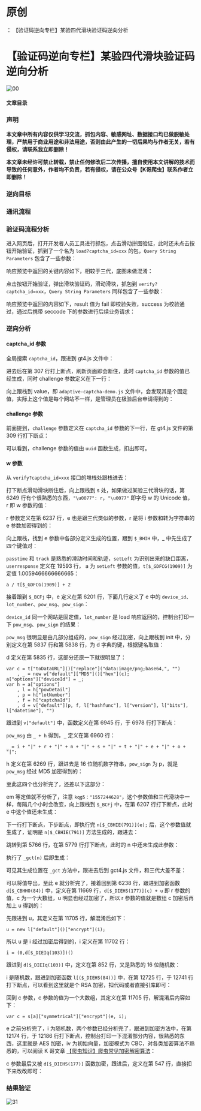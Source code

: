 # 原创
：  【验证码逆向专栏】某验四代滑块验证码逆向分析

# 【验证码逆向专栏】某验四代滑块验证码逆向分析

<img alt="00" src="https://i-blog.csdnimg.cn/blog_migrate/8ef4b667b995cce100b27ecb6b061422.png"/><br/> 

#### 文章目录

### 声明

**本文章中所有内容仅供学习交流，抓包内容、敏感网址、数据接口均已做脱敏处理，严禁用于商业用途和非法用途，否则由此产生的一切后果均与作者无关，若有侵权，请联系我立即删除！**

**本文章未经许可禁止转载，禁止任何修改后二次传播，擅自使用本文讲解的技术而导致的任何意外，作者均不负责，若有侵权，请在公众号【K哥爬虫】联系作者立即删除！**

### 逆向目标

### 通讯流程

### 验证码流程分析

进入网页后，打开开发者人员工具进行抓包，点击滑动拼图验证，此时还未点击按钮开始验证，抓到了一个名为 `load?captcha_id=xxx` 的包，`Query String Parameters` 包含了一些参数：

响应预览中返回的关键内容如下，相较于三代，底图未做混淆：

点击按钮开始验证，弹出滑块验证码，滑动滑块，抓包到 `verify?captcha_id=xxx`，`Query String Parameters` 同样包含了一些参数：

响应预览中返回的内容如下，result 值为 fail 即校验失败，success 为校验通过，通过后携带 seccode 下的参数进行后续业务请求：

### 逆向分析

#### captcha_id 参数

全局搜索 `captcha_id`，跟进到 gt4.js 文件中：

进去后在第 307 行打上断点，刷新页面即会断住，此时 `captcha_id` 参数的值已经生成，同时 challenge 参数定义在下一行：

向上跟栈到 value，即 `adaptive-captcha-demo.js` 文件中，会发现其是个固定值，实际上这个值是每个网站不一样，是管理员在极验后台申请得到的：

#### challenge 参数

前面提到，`challenge` 参数定义在 `captcha_id` 参数的下一行，在 gt4.js 文件的第 309 行打下断点：

可以看到，challenge 参数的值由 `uuid` 函数生成，扣出即可。

#### w 参数

从 `verify?captcha_id=xxx` 接口的堆栈处跟栈进去：

打下断点滑动滑块断住后，向上跟栈到 s 处，如果做过某验三代滑块的话，第 6249 行有个很熟悉的东西，`"\u0077": r`，`"\u0077"` 即字母 w 的 Unicode 值，r 即 w 参数的值：

r 参数定义在第 6237 行，e 也是跟三代类似的参数，r 是将 i 参数和转为字符串的 e 参数加密得到的：

向上跟栈，找到 e 参数中各部分定义生成的位置，跟到 `$_BHIH` 中，_ 中先生成了四个键值对：

`passtime` 和 `track` 是熟悉的滑动时间和轨迹，`setLeft` 为识别出来的缺口距离，`userresponse` 定义在 19593 行， a 为 `setLeft` 参数的值，`t[$_GDFCG(1909)]` 为定值 1.0059466666666665：

```
a / t[$_GDFCG(1909)] + 2

```

接着跟到 `$_BCFj` 中，e 定义在第 6201 行，下面几行定义了 e 中的 `device_id`、`lot_number`、`pow_msg`、`pow_sign`：

`device_id` 同一个网站是固定值，`lot_number` 是 load 响应返回的，控制台打印一下 `pow_msg`、`pow_sign` 的结果：

`pow_msg` 很明显是由几部分组成的，`pow_sign` 经过加密，向上跟栈到 init 中，分别定义在第 5837 行和第 5838 行，为 d 字典的键，根据键名取值：

d 定义在第 5835 行，这部分还原一下就很明显了：

```
var c = t["toDataURL"]()["replace"]("data:image/png;base64,", "")
	, _ = new w["default"]["MD5"]()["hex"](c);
a["options"]["deviceId"] = _;
var h = a["options"]
	, l = h["powDetail"]
	, p = h["lotNumber"]
	, f = h["captchaId"]
	, d = v["default"](p, f, l["hashfunc"], l["version"], l["bits"], l["datetime"], "")

```

跟进到 `v["default"]` 中，函数定义在第 6945 行，于 6978 行打下断点：

`pow_msg` 由 `_ + h` 得到，`_` 定义在第 6960 行：

```
_ = i + "|" + r + "|" + n + "|" + s + "|" + t + "|" + e + "|" + o + "|";

```

h 定义在第 6269 行，跟进去是 16 位随机数字符串，`pow_sign` 为 p，就是 `pow_msg` 经过 MD5 加密得到的：

至此这四个也分析完了，还差以下这部分：

em 等定值就不分析了，注意 `kqg5："1557244628"`，这个参数值和三代滑块中一样，每隔几个小时会改变，向上跟栈到 `$_BCFj` 中，在第 6207 行打下断点，此时 e 中这个值还未生成：

下一行打下断点，下步断点，即执行完 `n[$_CBHIE(791)](e);` 后，这个参数值就生成了，证明是 `n[$_CBHIE(791)]` 方法生成的，跟进去：

跳转到第 5766 行，在第 5779 行打下断点，此时的 n 中还未生成此参数：

执行了 `_gct(n)` 后即生成：

可见其生成位置在 `_gct` 方法中，跟进去后到 gct4.js 文件，和三代大差不差：

可以将值导出，至此 e 就分析完了，接着回到第 6238 行，跟进到加密函数 `d[$_CBHHO(84)]` 中，定义在第 11669 行，`d[$_DIEHS(177)](c) + u` 即 r 参数的值，c 为一个大数组，u 明显也经过加密了，所以 r 参数的值就是数组 c 加密后再加上 u 得到的：

先跟进到 u，其定义在第 11705 行，解混淆后如下：

```
u = new l["default"]()["encrypt"](i);

```

所以 u 是 i 经过加密后得到的，i 定义在第 11702 行：

```
i = (0,d[$_DIEIq(103)])()

```

跟进到 `d[$_DIEIq(103)]` 中，定义在第 852 行，又是熟悉的 16 位随机数：

i 是随机数，跟进到加密函数 `l[($_DIEHS(84))]` 中，在第 12725 行，于 12741 行打下断点，可以看到这里就是个 RSA 加密，扣代码或者直接引库即可：

回到 c 参数，c 参数的值为一个大数组，其定义在第 11705 行，解混淆后内容如下：

```
var c = s[a]["symmetrical"]["encrypt"](e, i);

```

e 之前分析完了，i 为随机数，两个参数已经分析完了，跟进到加密方法中，在第 12174 行，于 12186 行打下断点，控制台打印一下混淆部分内容，很熟悉的东西，这里就是 AES 加密，iv 为初始向量，加密模式为 CBC，对各类加密算法不熟悉的，可以阅读 K 哥文章 [【爬虫知识】爬虫常见加密解密算法](https://mp.weixin.qq.com/s?__biz=Mzg5NzY2MzA5MQ==&amp;mid=2247483787&amp;idx=1&amp;sn=ac19cb9820e8462122d93a6757eb44b1&amp;chksm=c06f2897f718a1810a2603a79e7ee4adbc6ad024020e6b3f0d67a23e541dc4fb85cc91c1637c&amp;scene=178&amp;cur_album_id=2039496038540967938&amp;rd2werd=1&amp;key=5845e3446c581001009270cbcadcd840ea837db26a7cadd76001e8144eb3ca8b2311484bd7a6da7370b4c485849724b8657c559e508d27b4be0b18813e3fc528806ceda0b36a135226078bf7ac11da6fd0bd4f4e2ee40ba8ba010602b867d2d23d878407c91dfa9785d6035b10cd68730ab48277f7e9fc2e4720f1ff464d6c6b&amp;ascene=7&amp;uin=MjA0NDY1NDYzNg%3D%3D&amp;devicetype=Windows+11+x64&amp;version=63080021&amp;lang=zh_CN&amp;session_us=gh_e3b758286f85&amp;exportkey=n_ChQIAhIQRN%2BG%2FI7LcKpWe%2F%2FRSNH%2BbxLvAQIE97dBBAEAAAAAAF3DAdMrOBAAAAAOpnltbLcz9gKNyK89dVj02SWnAc3FSus4mu9zBb5arrRbq5OkKMngVmcde9UPSdDUpAIBdIap2ucMDdYZZFhN3ejSwU4FNGoeH3Kf62DPZXZFR3BEXK9wvFPyMauuVdDa8FGLEW8MuWZhSuXil%2FO92D%2F2XxdbYvu%2FaPZKJlBHF6TcOhtI5DkWY2lYzt7M2c40QlBh5ISu3waky6M9AxKQyA3e0qgKoNV%2Fod3uE%2BIEeWn1Kv%2FOm6gbK29zzBbwCUfvl13G8ulm58ebRZUbBQGjw5SzxqOfK5GM&amp;acctmode=0&amp;pass_ticket=y94TWvwPlgji%2Bn%2B2Puc11pRBze4oTvvNuT%2FzFfy2yT9oKo1hxNiA3UMSd0C6CPi1&amp;wx_header=1&amp;fontgear=2)：

c 参数最后又被 `d[$_DIEHS(177)]` 函数加密，跟进后，定义在第 547 行，直接扣下来改改即可：

### 结果验证

<img alt="31" src="https://i-blog.csdnimg.cn/blog_migrate/e9ed19655325d451f0607bc3f1ae948d.png"/><br/> <img alt="" src="https://i-blog.csdnimg.cn/blog_migrate/c5506437596410ec9253e64423d658f7.png"/>
